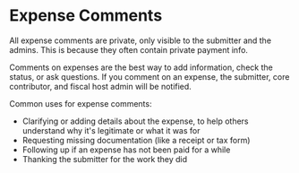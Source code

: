 # Expense Comments

All expense comments are private, only visible to the submitter and the admins. This is because they often contain private payment info.

Comments on expenses are the best way to add information, check the status, or ask questions. If you comment on an expense, the submitter, core contributor, and fiscal host admin will be notified.

Common uses for expense comments:

* Clarifying or adding details about the expense, to help others understand why it's legitimate or what it was for
* Requesting missing documentation \(like a receipt or tax form\)
* Following up if an expense has not been paid for a while
* Thanking the submitter for the work they did

